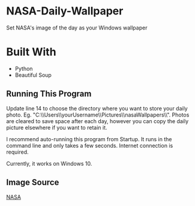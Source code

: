 # NASA-Daily-Wallpaper
Set NASA's image of the day as your Windows wallpaper

# Built With
- Python
- Beautiful Soup

## Running This Program
Update line 14 to choose the directory where you want to store your daily photo. Eg. "C:\\\Users\\\yourUsername\\\Pictures\\\nasaWallpapers\\\\". Photos are cleared to save space after each day, however you can copy the daily picture elsewhere if you want to retain it.

I recommend auto-running this program from Startup. It runs in the command line and only takes a few seconds. Internet connection is required.

Currently, it works on Windows 10.

## Image Source
[NASA](https://apod.nasa.gov/apod/)
